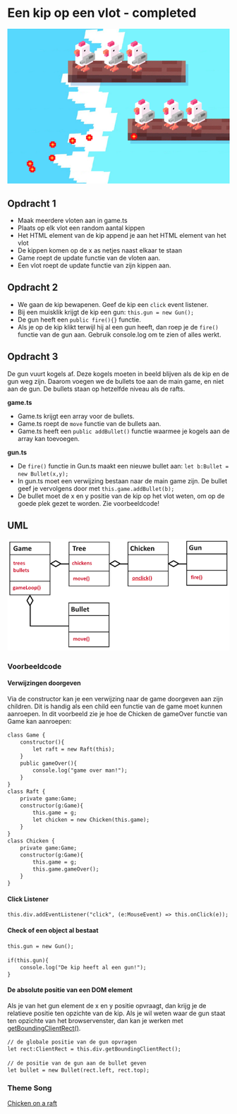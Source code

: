 # Een kip op een vlot - completed

![Chickens](docs/images/fireatwill.png?raw=true "Fire at will")

## Opdracht 1

- Maak meerdere vloten aan in game.ts
- Plaats op elk vlot een random aantal kippen
- Het HTML element van de kip append je aan het HTML element van het vlot
- De kippen komen op de x as netjes naast elkaar te staan
- Game roept de update functie van de vloten aan. 
- Een vlot roept de update functie van zijn kippen aan.

## Opdracht 2

- We gaan de kip bewapenen. Geef de kip een `click` event listener.
- Bij een muisklik krijgt de kip een gun: `this.gun = new Gun();`
- De gun heeft een `public fire(){}` functie.
- Als je op de kip klikt terwijl hij al een gun heeft, dan roep je de `fire()` functie van de gun aan. Gebruik console.log om te zien of alles werkt.

## Opdracht 3

De gun vuurt kogels af. Deze kogels moeten in beeld blijven als de kip en de gun weg zijn. Daarom voegen we de bullets toe aan de main game, en niet aan de gun. De bullets staan op hetzelfde niveau als de rafts. 

**game.ts**

- Game.ts krijgt een array voor de bullets.
- Game.ts roept de `move` functie van de bullets aan.
- Game.ts heeft een `public addBullet()` functie waarmee je kogels aan de array kan toevoegen. 

**gun.ts**

- De `fire()` functie in Gun.ts maakt een nieuwe bullet aan: `let b:Bullet = new Bullet(x,y);`
- In gun.ts moet een verwijzing bestaan naar de main game zijn. De bullet geef je vervolgens door met `this.game.addBullet(b);`
- De bullet moet de x en y positie van de kip op het vlot weten, om op de goede plek gezet te worden. Zie voorbeeldcode!

## UML

![UML](docs/images/uml.png?raw=true "UML")

### Voorbeeldcode

#### Verwijzingen doorgeven

Via de constructor kan je een verwijzing naar de game doorgeven aan zijn children. Dit is handig als een child een functie van de game moet kunnen aanroepen. In dit voorbeeld zie je hoe de Chicken de gameOver functie van Game kan aanroepen:
```
class Game {
    constructor(){
        let raft = new Raft(this);
    }
    public gameOver(){
        console.log("game over man!");
    }
}
class Raft {
    private game:Game;
    constructor(g:Game){
        this.game = g;
        let chicken = new Chicken(this.game);
    }
}
class Chicken {
    private game:Game;
    constructor(g:Game){
        this.game = g;
        this.game.gameOver();
    }
}
```

#### Click Listener
```
this.div.addEventListener("click", (e:MouseEvent) => this.onClick(e));
```

#### Check of een object al bestaat
```
this.gun = new Gun();

if(this.gun){
    console.log("De kip heeft al een gun!");
}
```

#### De absolute positie van een DOM element

Als je van het gun element de x en y positie opvraagt, dan krijg je de relatieve positie ten opzichte van de kip. Als je wil weten waar de gun staat ten opzichte van het browservenster, dan kan je werken met [getBoundingClientRect()](https://developer.mozilla.org/en/docs/Web/API/Element/getBoundingClientRect).

```
// de globale positie van de gun opvragen
let rect:ClientRect = this.div.getBoundingClientRect();

// de positie van de gun aan de bullet geven 
let bullet = new Bullet(rect.left, rect.top);
```

### Theme Song

[Chicken on a raft](http://chickenonaraft.com)
